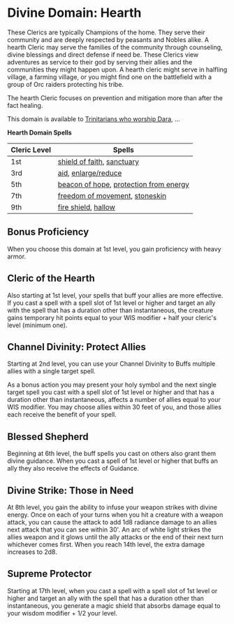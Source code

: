 # Divine Domain: Hearth
These Clerics are typically Champions of the home. They serve their community and are deeply respected by peasants and Nobles alike.  A hearth Cleric may serve the families of the community through counseling, divine blessings and direct defense if need be. These Clerics view adventures as service to their god by serving their allies and the communities they might happen upon.  A hearth cleric might serve in halfling village, a farming village, or you might find one on the battlefield with a group of Orc raiders protecting his tribe.

The hearth Cleric focuses on prevention and mitigation more than after the fact healing.

This domain is available to [Trinitarians who worship Dara](../../Religions/Trinitarian.md#dara), ...

**Hearth Domain Spells**

Cleric Level | Spells
------------ | ------
1st | [shield of faith](../../Magic/Spells/shield-of-faith.md), [sanctuary](../../Magic/Spells/sanctuary.md)
3rd | [aid](../../Magic/Spells/aid.md), [enlarge/reduce](../../Magic/Spells/enlarge-reduce.md)
5th | [beacon of hope](../../Magic/Spells/beacon-of-hope.md), [protection from energy](../../Magic/Spells/protection-from-energy.md)
7th | [freedom of movement](../../Magic/Spells/freedom-of-movement.md), [stoneskin](../../Magic/Spells/stoneskin.md)
9th | [fire shield](../../Magic/Spells/fire-shield.md), [hallow](../../Magic/Spells/hallow.md) 

## Bonus Proficiency
When you choose this domain at 1st level, you gain proficiency with heavy armor.

## Cleric of the Hearth
Also starting at 1st level, your spells that buff your allies are more effective. If you cast a spell with a spell slot of 1st level or higher and target an ally with the spell that has a duration other than instantaneous, the creature gains temporary hit points equal to your WIS modifier + half your cleric's level (minimum one).

## Channel Divinity: Protect Allies
Starting at 2nd level, you can use your Channel Divinity to Buffs multiple allies with a single target spell.

As a bonus action you may present your holy symbol and the next single target spell you cast with a spell slot of 1st level or higher and that has a duration other than instantaneous,  affects a number of allies equal to your WIS modifier. You may choose allies within 30 feet of you, and those allies each receive the benefit of your spell. 

## Blessed Shepherd
Beginning at 6th level, the buff spells you cast on others also grant them divine guidance. When you cast a spell of 1st level or higher that buffs an ally they also receive the effects of Guidance.

## Divine Strike: Those in Need
At 8th level, you gain the ability to infuse your weapon strikes with divine energy. Once on each of your turns when you hit a creature with a weapon attack, you can cause the attack to add 1d8 radiance damage to an allies next attack that you can see within 30'. An arc of white light strikes the allies weapon and it glows until the ally attacks or the end of their next turn whichever comes first.  When you reach 14th level, the extra damage increases to 2d8.

## Supreme Protector
Starting at 17th level, when you cast a spell with a spell slot of 1st level or higher and target an ally with the spell that has a duration other than instantaneous, you generate a magic shield that absorbs damage equal to your wisdom modifier + 1/2 your level.
